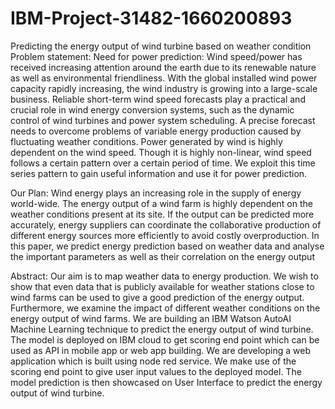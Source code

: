 # IBM-Project-31482-1660200893
Predicting the energy output of wind turbine based on weather condition
Problem statement:
Need for power prediction:
           Wind speed/power has received increasing attention around the earth due to its renewable nature as well as environmental friendliness. 
 With the global installed wind power capacity rapidly increasing, the wind industry is growing into a large-scale business. Reliable short-term wind speed forecasts 
 play a practical and crucial role in wind energy conversion systems, such as the dynamic control of wind turbines and power system scheduling. A precise forecast 
 needs to overcome problems of variable energy production caused by fluctuating weather conditions. Power generated by wind is highly dependent on the wind speed. 
 Though it is highly non-linear, wind speed follows a certain pattern over a certain period of time. We exploit this time series pattern to gain useful information 
 and use it for power prediction.	

Our Plan:
       Wind energy plays an increasing role in the supply of energy world-wide. The energy output of a wind farm is highly dependent on the weather conditions present 
 at its site. If the output can be predicted more accurately, energy suppliers can coordinate the collaborative production of different energy sources more 
 efficiently to avoid costly overproduction. In this paper, we predict energy prediction based on weather data and analyse the important parameters as well as
 their correlation on the energy output

Abstract:
       Our aim is to map weather data to energy production. We wish to show that even data that is publicly available for weather stations close to wind farms can 
be used to give a good prediction of the energy output. Furthermore, we examine the impact of different weather conditions on the energy output of wind farms.
We are building an IBM Watson AutoAI Machine Learning technique to predict the energy output of wind turbine. The model is deployed on IBM cloud to get scoring end 
point which can be used as API in mobile app or web app building. We are developing a web application which is built using node red service. We make use of the 
scoring end point to give user input values to the deployed model. The model prediction is then showcased on User Interface to predict the energy output of wind
turbine.

